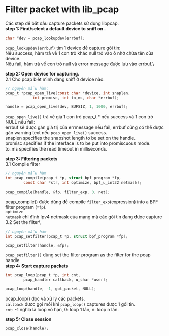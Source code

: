 # Filter packet with lib_pcap
Các step để bắt đầu capture packets sử dụng libpcap.\
**step 1: Find/select a default device to sniff on .**
```C
char *dev = pcap_lookupdev(errbuf);
```
`pcap_lookupdev(errbuf)` tìm 1 device để capture gói tin:\
    Nếu success, hàm trả về 1 con trỏ khác null trỏ vào ô nhớ chứa tên của device.\
    Nêu fail, hàm trả về con trỏ null và error message được lưu vào errbuf.\

**step 2: Open device for capturing.**\
2.1 Cho pcap biết mình đang sniff ở device nào.
```C
// nguyên mẫu hàm:
pcap_t *pcap_open_live(const char *device, int snaplen,
            int promisc, int to_ms, char *errbuf);

handle = pcap_open_live(dev, BUFSIZ, 1, 1000, errbuf);
```
``pcap_open_live()`` trả về giá 1 con trỏ pcap_t * nếu success và 1 con trỏ NULL nếu fail:\
    errbuf sẽ được gán giá trị của errmessage nếu fail, errbuf cũng có thể được gán warning text nếu `pcap_open_live()` success.\
snaplen specifies the snapshot length to be set on the handle.\
promisc specifies if the interface is to be put into promiscuous mode.\
to_ms specifies the read timeout in milliseconds.

**step 3: Filtering packets**\
3.1 Compile filter
```C
// nguyên mẫu hàm
int pcap_compile(pcap_t *p, struct bpf_program *fp,
        const char *str, int optimize, bpf_u_int32 netmask);

pcap_compile(handle, &fp, filter_exp, 0, net);
```
pcap_compile() được dùng để compile `filter_exp`(expression) into a BPF filter program (`*fp`).\
`optimize` \
`netmask` chỉ định Ipv4 netmask của mạng mà các gói tin đang được capture
3.2 Set the filter\
```C
// nguyên mẫu hàm
int pcap_setfilter(pcap_t *p, struct bpf_program *fp);

pcap_setfilter(handle, &fp);
```
`pcap_setfilter()` dùng set the filter program as the filter for the pcap handle\
**step 4: Start capture packets**
```C
int pcap_loop(pcap_t *p, int cnt,
        pcap_handler callback, u_char *user);

pcap_loop(handle, -1, got_packet, NULL);
```
pcap_loop() đọc và xử lý các packets.\
`callback` đươc gọi mỗi khi `pcap_loop()` captures được 1 gói tin.\
`cnt`: -1 nghĩa là loop vô hạn, 0: loop 1 lần, n: loop n lần.

**step 5: Close session**
```C
pcap_close(handle);
```
